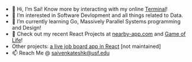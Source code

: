 - 👋 Hi, I’m Sai! Know more by interacting with my online [Terminal](https://saivenkateshk.netlify.app)! 
- 👀 I’m interested in Software Devlopment and all things related to Data.
- 🌱 I’m currently learning Go, Massively Parallel Systems programming and Design!
- 🧩 Check out my recent React Projects at [nearby-app.com](https://nearbyapp.netlify.app) and [Game of Life](https://saivk7.github.io/game-of-life)!
- Other projects: [a live job board app in React](https://newdevjobs.com) [not maintained]
- 📫 Reach Me @ saivenkateshk@usf.edu


<!---
saivk7/saivk7 is a ✨ special ✨ repository because its `README.md` (this file) appears on your GitHub profile.
You can click the Preview link to take a look at your changes.
--->
